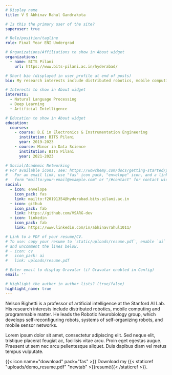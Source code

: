 ```yaml
---
# Display name
title: V S Abhinav Rahul Gandrakota

# Is this the primary user of the site?
superuser: true

# Role/position/tagline
role: Final Year ENI Undergrad

# Organizations/Affiliations to show in About widget
organizations:
  - name: BITS Pilani
    url: https://www.bits-pilani.ac.in/hyderabad/

# Short bio (displayed in user profile at end of posts)
bio: My research interests include distributed robotics, mobile computing and programmable matter.

# Interests to show in About widget
interests:
  - Natural Language Processing
  - Deep Learning
  - Artificial Intelligence

# Education to show in About widget
education:
  courses:
    - course: B.E in Electronics & Instrumentation Engineering
      institution: BITS Pilani
      year: 2019-2023
    - course: Minor in Data Science
      institution: BITS Pilani
      year: 2021-2023

# Social/Academic Networking
# For available icons, see: https://wowchemy.com/docs/getting-started/page-builder/#icons
#   For an email link, use "fas" icon pack, "envelope" icon, and a link in the
#   form "mailto:your-email@example.com" or "/#contact" for contact widget.
social:
  - icon: envelope
    icon_pack: fas
    link: mailto:f20191354@hyderabad.bits-pilani.ac.in
  - icon: github
    icon_pack: fab
    link: https://github.com/VSARG-dev
  - icon: linkedin
    icon_pack: fab
    link: https://www.linkedin.com/in/abhinavrahul1011/

# Link to a PDF of your resume/CV.
# To use: copy your resume to `static/uploads/resume.pdf`, enable `ai` icons in `params.toml`,
# and uncomment the lines below.
# - icon: cv
#   icon_pack: ai
#   link: uploads/resume.pdf

# Enter email to display Gravatar (if Gravatar enabled in Config)
email: ''

# Highlight the author in author lists? (true/false)
highlight_name: true
---
```


Nelson Bighetti is a professor of artificial intelligence at the Stanford AI Lab. His research interests include distributed robotics, mobile computing and programmable matter. He leads the Robotic Neurobiology group, which develops self-reconfiguring robots, systems of self-organizing robots, and mobile sensor networks.

Lorem ipsum dolor sit amet, consectetur adipiscing elit. Sed neque elit, tristique placerat feugiat ac, facilisis vitae arcu. Proin eget egestas augue. Praesent ut sem nec arcu pellentesque aliquet. Duis dapibus diam vel metus tempus vulputate.

{{< icon name="download" pack="fas" >}} Download my {{< staticref "uploads/demo_resume.pdf" "newtab" >}}resumé{{< /staticref >}}.
